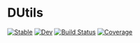 # DUtils

[![Stable](https://img.shields.io/badge/docs-stable-blue.svg)](https://HetaoZ.github.io/DUtils.jl/stable)
[![Dev](https://img.shields.io/badge/docs-dev-blue.svg)](https://HetaoZ.github.io/DUtils.jl/dev)
[![Build Status](https://github.com/HetaoZ/DUtils.jl/workflows/CI/badge.svg)](https://github.com/HetaoZ/DUtils.jl/actions)
[![Coverage](https://codecov.io/gh/HetaoZ/DUtils.jl/branch/master/graph/badge.svg)](https://codecov.io/gh/HetaoZ/DUtils.jl)
